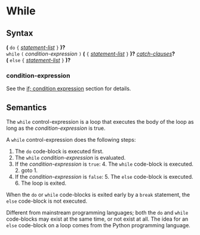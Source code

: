 # While

## Syntax

__(__ `do` `{` [_statement-list_](statement_list.md) `}` __)?__\
`while` `(` _condition-expression_ `)` __(__ `{` [_statement-list_](statement_list.md) `}` __)?__ [_catch-clauses_](catch_clauses.md)**?**\
__(__ `else` `{` [_statement-list_](statement_list.md) `}` __)?__

### condition-expression
See the [if; condition expression](if.md#condition-expression) section for details.

## Semantics
The `while` control-expression is a loop that executes the body of the
loop as long as the _condition-expression_ is true.

A `while` control-expression does the following steps:
 1. The `do` code-block is executed first.
 2. The `while` _condition-expression_ is evaluated.
 3. If the _condition-expression_ is `true`:
    4. The `while` code-block is executed.
    2. goto 1.
 4. If the _condition-expression_ is `false`:
    5. The `else` code-block is executed.
    6. The loop is exited.

When the `do` or `while` code-blocks is exited early by a `break` statement,
the `else` code-block is not executed.

Different from mainstream programming languages; both the `do` and `while`
code-blocks may exist at the same time, or not exist at all. The idea for an
`else` code-block on a loop comes from the Python programming language.


